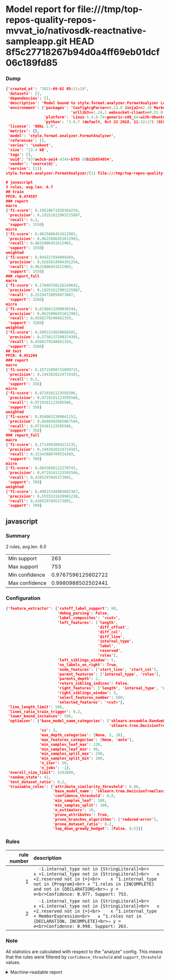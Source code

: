 # Model report for file:///tmp/top-repos-quality-repos-mvvat_io/nativosdk-reactnative-sampleapp.git HEAD 8f5c27718267b94d0a4ff69eb01dcf06c189fd85

### Dump

```json
{'created_at': '2021-09-02 05:31:18',
 'datasets': [],
 'dependencies': [],
 'description': 'Model bound to style.format.analyzer.FormatAnalyzer Lookout analyzer.',
 'environment': {'packages': 'ConfigArgParse==0.13.0 Jinja2==2.10 MarkupSafe==1.1.1 PyStemmer==1.3.0 PyYAML==5.1 Pympler==0.5 SQLAlchemy==1.2.10 SQLAlchemy-Utils==0.33.3 asdf==2.3.2 bblfsh==2.12.7 boto==2.49.0 boto3==1.9.130 botocore==1.12.130 cachetools==2.0.1 certifi==2019.3.9 chardet==3.0.4 clint==0.5.1 docker==3.7.0 docker-pycreds==0.4.0 dulwich==0.19.11 grpcio==1.19.0 grpcio-tools==1.19.0 humanfriendly==4.16.1 humanize==0.5.1 idna==2.8 jmespath==0.9.4 jsonschema==2.6.0 lookout-sdk==0.4.1 lookout-sdk-ml==0.19.0 lookout-style==0.2.0 lz4==2.1.6 modelforge==0.12.1 numpy==1.16.2 packaging==19.0 pandas==0.22.0 pip==19.0.3 protobuf==3.7.0 psycopg2-binary==2.7.5 pygtrie==2.3 pyparsing==2.3.1 python-dateutil==2.8.0 python-igraph==0.7.1.post6 pytz==2019.1 requests==2.21.0 requirements-parser==0.2.0 scikit-learn==0.20.1 scikit-optimize==0.5.2 scipy==1.2.1 semantic-version==2.6.0 setuptools==40.8.0 six==1.12.0 smart-open==1.8.1 sourced-ml==0.8.2 spdx==2.5.0 stringcase==1.2.0 tabulate==0.8.2 tqdm==4.31.1 '
                             'urllib3==1.24.1 websocket-client==0.55.0 xxhash==1.3.0',
                 'platform': 'Linux-5.4.0-74-generic-x86_64-with-Ubuntu-18.04-bionic',
                 'python': '3.6.7 (default, Oct 22 2018, 11:32:17) [GCC 8.2.0]'},
 'license': 'ODbL-1.0',
 'metrics': {},
 'model': 'style.format.analyzer.FormatAnalyzer',
 'references': [],
 'series': 'Lookout',
 'size': '13.4 kB',
 'tags': [],
 'uuid': '837ae3cb-ae14-4344-b785-50b32b954054',
 'vendor': 'source{d}',
 'version': [1]}
style.format.analyzer.FormatAnalyzer/[1] file:///tmp/top-repos-quality-repos-mvvat_io/nativosdk-reactnative-sampleapp.git 8f5c27718267b94d0a4ff69eb01dcf06c189fd85

# javascript
3 rules, avg.len. 6.7
## train
PPCR: 0.474587
### report
macro
{'f1-score': 0.19618671926364234,
 'precision': 0.19251612903225807,
 'recall': 0.2,
 'support': 1550}
micro
{'f1-score': 0.9625806451612903,
 'precision': 0.9625806451612903,
 'recall': 0.9625806451612903,
 'support': 1550}
weighted
{'f1-score': 0.944227694004369,
 'precision': 0.9265614984391258,
 'recall': 0.9625806451612903,
 'support': 1550}
### report_full
macro
{'f1-score': 0.17046558126249642,
 'precision': 0.19251612903225807,
 'recall': 0.15294720656073807,
 'support': 3266}
micro
{'f1-score': 0.6196013289036544,
 'precision': 0.9625806451612903,
 'recall': 0.4568279240661359,
 'support': 3266}
weighted
{'f1-score': 0.5091524020868502,
 'precision': 0.5750137289374395,
 'recall': 0.4568279240661359,
 'support': 3266}
## test
PPCR: 0.451204
### report
macro
{'f1-score': 0.19715099715099715,
 'precision': 0.1943820224719101,
 'recall': 0.2,
 'support': 356}
micro
{'f1-score': 0.9719101123595506,
 'precision': 0.9719101123595506,
 'recall': 0.9719101123595506,
 'support': 356}
weighted
{'f1-score': 0.9580652389641153,
 'precision': 0.9446092665067544,
 'recall': 0.9719101123595506,
 'support': 356}
### report_full
macro
{'f1-score': 0.1714993804213135,
 'precision': 0.1943820224719101,
 'recall': 0.15343680709534369,
 'support': 789}
micro
{'f1-score': 0.6043668122270743,
 'precision': 0.9719101123595506,
 'recall': 0.4385297845373891,
 'support': 789}
weighted
{'f1-score': 0.49015348903683387,
 'precision': 0.5555531820965238,
 'recall': 0.4385297845373891,
 'support': 789}
```

## javascript
### Summary
2 rules, avg.len. 6.0

| | |
|-|-|
|Min support|263|
|Max support|753|
|Min confidence|0.9767596125602722|
|Max confidence|0.9980988502502441|

### Configuration

```json
{'feature_extractor': {'cutoff_label_support': 80,
                       'debug_parsing': False,
                       'label_composites': '<cut>',
                       'left_features': ['length',
                                         'diff_offset',
                                         'diff_col',
                                         'diff_line',
                                         'internal_type',
                                         'label',
                                         'reserved',
                                         'roles'],
                       'left_siblings_window': 5,
                       'no_labels_on_right': True,
                       'node_features': ['start_line', 'start_col'],
                       'parent_features': ['internal_type', 'roles'],
                       'parents_depth': 2,
                       'return_sibling_indices': False,
                       'right_features': ['length', 'internal_type', 'reserved', 'roles'],
                       'right_siblings_window': 5,
                       'select_features_number': 500,
                       'selected_features': '<cut>'},
 'line_length_limit': 500,
 'lines_ratio_train_trigger': 0.2,
 'lower_bound_instances': 500,
 'optimizer': {'base_model_name_categories': ['sklearn.ensemble.RandomForestClassifier',
                                              'sklearn.tree.DecisionTreeClassifier'],
               'cv': 3,
               'max_depth_categories': [None, 5, 10],
               'max_features_categories': [None, 'auto'],
               'min_samples_leaf_max': 120,
               'min_samples_leaf_min': 90,
               'min_samples_split_max': 240,
               'min_samples_split_min': 180,
               'n_iter': 50,
               'n_jobs': -1},
 'overall_size_limit': 5242880,
 'random_state': 42,
 'test_dataset_ratio': 0.2,
 'trainable_rules': {'attribute_similarity_threshold': 0.98,
                     'base_model_name': 'sklearn.tree.DecisionTreeClassifier',
                     'confidence_threshold': 0.8,
                     'min_samples_leaf': 100,
                     'min_samples_split': 180,
                     'n_estimators': 10,
                     'prune_attributes': True,
                     'prune_branches_algorithms': ['reduced-error'],
                     'prune_dataset_ratio': 0.2,
                     'top_down_greedy_budget': [False, 0.5]}}
```

### Rules

| rule number | description |
|----:|:-----|
| 1 | `  -1.internal_type not in {StringLiteral}<br>	∧ +1.internal_type not in {StringLiteral}<br>	∧ +2.reserved not in {=}<br>	∧ ^1.internal_type not in {Program}<br>	∧ ^1.roles in {INCOMPLETE} and not in {DECLARATION}<br>⇒ y = ∅<br>Confidence: 0.977. Support: 753.` |
| 2 | `  -1.internal_type not in {StringLiteral}<br>	∧ +1.internal_type not in {StringLiteral}<br>	∧ +2.reserved not in {=}<br>	∧ ^1.internal_type = MemberExpression<br>	∧ ^1.roles not in {DECLARATION, INCOMPLETE}<br>⇒ y = ∅<br>Confidence: 0.998. Support: 263.` |

### Note
All statistics are calculated with respect to the "analyze" config. This means that the rules were filtered by
`confidence_threshold` and `support_threshold` values.

<details>
    <summary>Machine-readable report</summary>
```json
{"javascript": {"avg_rule_len": 6.0, "max_conf": 0.9980988502502441, "max_support": 753, "min_conf": 0.9767596125602722, "min_support": 263, "num_rules": 2}}
```
</details>

